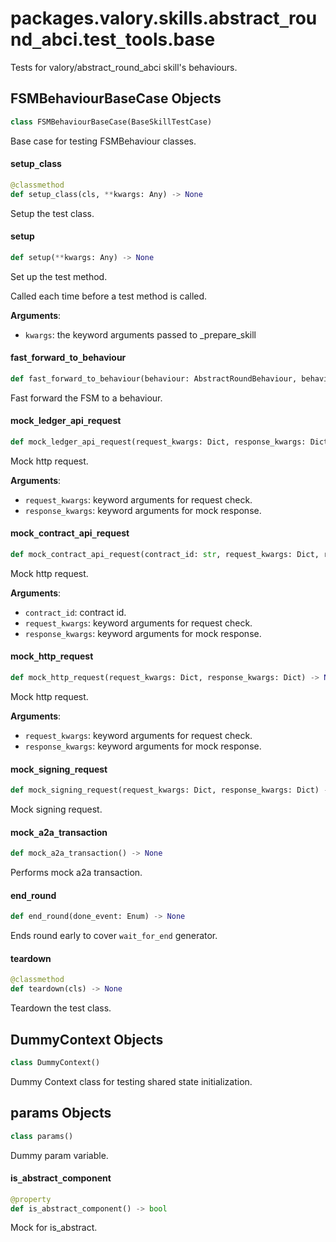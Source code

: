 <a id="packages.valory.skills.abstract_round_abci.test_tools.base"></a>

# packages.valory.skills.abstract`_`round`_`abci.test`_`tools.base

Tests for valory/abstract_round_abci skill's behaviours.

<a id="packages.valory.skills.abstract_round_abci.test_tools.base.FSMBehaviourBaseCase"></a>

## FSMBehaviourBaseCase Objects

```python
class FSMBehaviourBaseCase(BaseSkillTestCase)
```

Base case for testing FSMBehaviour classes.

<a id="packages.valory.skills.abstract_round_abci.test_tools.base.FSMBehaviourBaseCase.setup_class"></a>

#### setup`_`class

```python
@classmethod
def setup_class(cls, **kwargs: Any) -> None
```

Setup the test class.

<a id="packages.valory.skills.abstract_round_abci.test_tools.base.FSMBehaviourBaseCase.setup"></a>

#### setup

```python
def setup(**kwargs: Any) -> None
```

Set up the test method.

Called each time before a test method is called.

**Arguments**:

- `kwargs`: the keyword arguments passed to _prepare_skill

<a id="packages.valory.skills.abstract_round_abci.test_tools.base.FSMBehaviourBaseCase.fast_forward_to_behaviour"></a>

#### fast`_`forward`_`to`_`behaviour

```python
def fast_forward_to_behaviour(behaviour: AbstractRoundBehaviour, behaviour_id: str, synchronized_data: BaseSynchronizedData) -> None
```

Fast forward the FSM to a behaviour.

<a id="packages.valory.skills.abstract_round_abci.test_tools.base.FSMBehaviourBaseCase.mock_ledger_api_request"></a>

#### mock`_`ledger`_`api`_`request

```python
def mock_ledger_api_request(request_kwargs: Dict, response_kwargs: Dict) -> None
```

Mock http request.

**Arguments**:

- `request_kwargs`: keyword arguments for request check.
- `response_kwargs`: keyword arguments for mock response.

<a id="packages.valory.skills.abstract_round_abci.test_tools.base.FSMBehaviourBaseCase.mock_contract_api_request"></a>

#### mock`_`contract`_`api`_`request

```python
def mock_contract_api_request(contract_id: str, request_kwargs: Dict, response_kwargs: Dict) -> None
```

Mock http request.

**Arguments**:

- `contract_id`: contract id.
- `request_kwargs`: keyword arguments for request check.
- `response_kwargs`: keyword arguments for mock response.

<a id="packages.valory.skills.abstract_round_abci.test_tools.base.FSMBehaviourBaseCase.mock_http_request"></a>

#### mock`_`http`_`request

```python
def mock_http_request(request_kwargs: Dict, response_kwargs: Dict) -> None
```

Mock http request.

**Arguments**:

- `request_kwargs`: keyword arguments for request check.
- `response_kwargs`: keyword arguments for mock response.

<a id="packages.valory.skills.abstract_round_abci.test_tools.base.FSMBehaviourBaseCase.mock_signing_request"></a>

#### mock`_`signing`_`request

```python
def mock_signing_request(request_kwargs: Dict, response_kwargs: Dict) -> None
```

Mock signing request.

<a id="packages.valory.skills.abstract_round_abci.test_tools.base.FSMBehaviourBaseCase.mock_a2a_transaction"></a>

#### mock`_`a2a`_`transaction

```python
def mock_a2a_transaction() -> None
```

Performs mock a2a transaction.

<a id="packages.valory.skills.abstract_round_abci.test_tools.base.FSMBehaviourBaseCase.end_round"></a>

#### end`_`round

```python
def end_round(done_event: Enum) -> None
```

Ends round early to cover `wait_for_end` generator.

<a id="packages.valory.skills.abstract_round_abci.test_tools.base.FSMBehaviourBaseCase.teardown"></a>

#### teardown

```python
@classmethod
def teardown(cls) -> None
```

Teardown the test class.

<a id="packages.valory.skills.abstract_round_abci.test_tools.base.DummyContext"></a>

## DummyContext Objects

```python
class DummyContext()
```

Dummy Context class for testing shared state initialization.

<a id="packages.valory.skills.abstract_round_abci.test_tools.base.DummyContext.params"></a>

## params Objects

```python
class params()
```

Dummy param variable.

<a id="packages.valory.skills.abstract_round_abci.test_tools.base.DummyContext.is_abstract_component"></a>

#### is`_`abstract`_`component

```python
@property
def is_abstract_component() -> bool
```

Mock for is_abstract.

